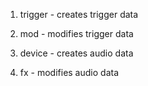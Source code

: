 

1. trigger - creates trigger data

2. mod - modifies trigger data

3. device - creates audio data

4. fx - modifies audio data



